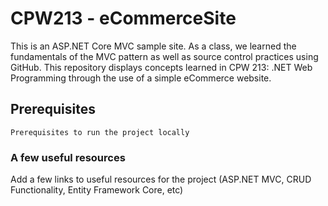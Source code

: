 # CPW213 - eCommerceSite
This is an ASP.NET Core MVC sample site. As a class, we learned the fundamentals of the MVC pattern as well as source control
practices using GitHub. This repository displays concepts learned in CPW 213: .NET Web Programming through the use of a simple
eCommerce website. 

## Prerequisites
```
Prerequisites to run the project locally
```
### A few useful resources
Add a few links to useful resources for the project (ASP.NET MVC, CRUD Functionality, Entity Framework Core, etc)

